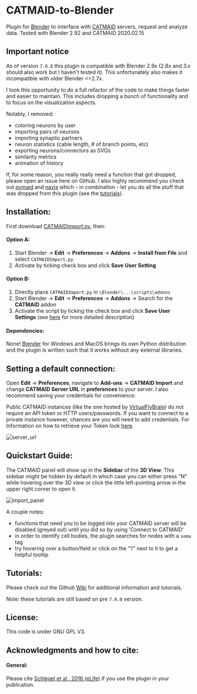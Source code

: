 CATMAID-to-Blender
==================

Plugin for [Blender](http://www.blender.org "Blender Homepage") to interface
with [CATMAID](https://github.com/catmaid/CATMAID "CATMAID Repo") servers,
request and analyze data. Tested with Blender 2.92 and CATMAID 2020.02.15

## Important notice
As of version `7.0.0` this plugin is compatible with Blender 2.9x (2.8x and 3.x
should also work but I haven't tested it). This unfortunately also makes it
incompatible with older Blender <=2.7x.

I took this opportunity to do a full refactor of the code to make things
faster and easier to maintain. This includes dropping a bunch of functionality
and to focus on the visualization aspects.

Notably, I removed:

- coloring neurons by user
- importing pairs of neurons
- importing synaptic partners
- neuron statistics (cable length, # of branch points, etc)
- exporting neurons/connectors as SVGs
- similarity metrics
- animation of history

If, for some reason, you really really need a function that got dropped,
please open an issue here on Github. I also highly recommend you check out
[pymaid](https://github.com/schlegelp/pymaid) and [navis](https://github.com/schlegelp/navis)
which - in combination - let you do all the stuff that was dropped from this
plugin (see the [tutorials](https://navis.readthedocs.io/en/latest/source/gallery.html)).

## Installation:
First download [CATMAIDImport.py](https://raw.githubusercontent.com/schlegelp/CATMAID-to-Blender/master/CATMAIDImport.py), then:

#### Option A:
1. Start Blender -> **Edit** -> **Preferences** -> **Addons** -> **Install from File** and select `CATMAIDImport.py`
2. Activate by ticking check box and click **Save User Setting**

#### Option B:
1. Directly place `CATMAIDImport.py` in `\Blender\...\scripts\addons`
2. Start Blender -> **Edit** -> **Preferences** -> **Addons** -> Search for the **CATMAID** addon
3. Activate the script by ticking the check box and click **Save User Settings** (see [here](http://wiki.blender.org/index.php/Doc:2.6/Manual/Extensions/Python/Add-Ons) for more detailed description)

#### Dependencies:
None! [Blender](http://www.blender.org "Blender Homepage") for Windows and MacOS
brings its own Python distribution and the plugin is written such that it
works without any external libraries.

## Setting a default connection:
Open **Edit** -> **Preferences**, navigate to **Add-ons** ->
**CATMAID Import** and change **CATMAID Server URL** in **preferences** to
your server. I also recommend saving your credentials for convenience:

Public CATMAID instances (like the one hosted by
[VirtualFlyBrain](https://catmaid.virtualflybrain.org/)) do not require an API
token or HTTP users/passwords. If you want to connect to a private instance
however, chances are you will need to add credentials. For Information on how
to retrieve your Token look [here](http://catmaid.github.io/dev/api.html#api-token).

![server_url](https://user-images.githubusercontent.com/7161148/135828603-59352a8b-7b93-4c19-884c-e7b0d008e02b.png)

## Quickstart Guide:
The CATMAID panel will show up in the **Sidebar** of the **3D View**. This
sidebar might be hidden by default in which case you can either press
"N" while hovering over the 3D view or click the little left-pointing arrow in
the upper right corner to open it.

![import_panel](https://user-images.githubusercontent.com/7161148/135828762-1d833cd3-5f8a-4c58-9880-2220d3aa0560.png)

A couple notes:
- functions that need you to be logged into your CATMAID server will be
  disabled (greyed out) until you did so by using 'Connect to CATMAID'
- in order to identify cell bodies, the plugin searches for nodes with a `soma` tag
- try hovering over a button/field or click on the "?" next to it to get a helpful
  tooltip

## Tutorials:
Please check out the Github [Wiki](https://github.com/schlegelp/CATMAID-to-Blender/wiki) for additional information and tutorials.

Note: these tutorials are still based on pre `7.0.0` version.

## License:
This code is under GNU GPL V3.

## Acknowledgments and how to cite:

#### General:
Please cite [Schlegel et al., 2016 (eLife)](https://elifesciences.org/content/5/e16799) if you use the plugin in your publication.
